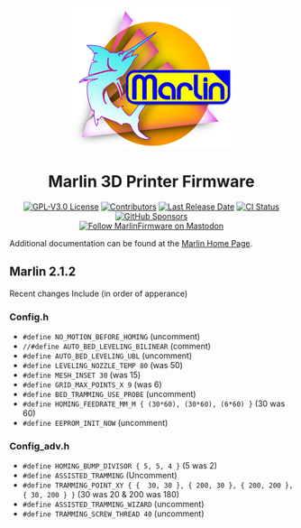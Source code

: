 <p align="center"><img src="buildroot/share/pixmaps/logo/marlin-outrun-nf-500.png" height="250" alt="MarlinFirmware's logo" /></p>

<h1 align="center">Marlin 3D Printer Firmware</h1>

<p align="center">
    <a href="/LICENSE"><img alt="GPL-V3.0 License" src="https://img.shields.io/github/license/marlinfirmware/marlin.svg"></a>
    <a href="https://github.com/MarlinFirmware/Marlin/graphs/contributors"><img alt="Contributors" src="https://img.shields.io/github/contributors/marlinfirmware/marlin.svg"></a>
    <a href="https://github.com/MarlinFirmware/Marlin/releases"><img alt="Last Release Date" src="https://img.shields.io/github/release-date/MarlinFirmware/Marlin"></a>
    <a href="https://github.com/MarlinFirmware/Marlin/actions"><img alt="CI Status" src="https://github.com/MarlinFirmware/Marlin/actions/workflows/test-builds.yml/badge.svg"></a>
    <a href="https://github.com/sponsors/thinkyhead"><img alt="GitHub Sponsors" src="https://img.shields.io/github/sponsors/thinkyhead?color=db61a2"></a>
    <br />
    <a href="https://fosstodon.org/@marlinfirmware"><img alt="Follow MarlinFirmware on Mastodon" src="https://img.shields.io/mastodon/follow/109450200866020466?domain=https%3A%2F%2Ffosstodon.org&logoColor=%2300B&style=social"></a>
</p>

Additional documentation can be found at the [Marlin Home Page](https://marlinfw.org/).


## Marlin 2.1.2

Recent changes Include (in order of apperance)

### Config.h
- `#define NO_MOTION_BEFORE_HOMING` (uncomment) 
- `//#define AUTO_BED_LEVELING_BILINEAR` (comment) 
- `#define AUTO_BED_LEVELING_UBL` (uncomment) 
- `#define LEVELING_NOZZLE_TEMP 80` (was 50)
- `#define MESH_INSET 30` (was 15)      
- `#define GRID_MAX_POINTS_X 9` (was 6) 
- `#define BED_TRAMMING_USE_PROBE` (uncomment) 
- `#define HOMING_FEEDRATE_MM_M { (30*60), (30*60), (6*60) }` (30 was 60)
- `#define EEPROM_INIT_NOW` (uncomment)

### Config_adv.h
- `#define HOMING_BUMP_DIVISOR { 5, 5, 4 }` (5 was 2)
- `#define ASSISTED_TRAMMING` (Uncomment)
- `#define TRAMMING_POINT_XY { {  30, 30 }, { 200, 30 }, { 200, 200 }, { 30, 200 } }` (30 was 20 & 200 was 180)
- `#define ASSISTED_TRAMMING_WIZARD` (uncomment)
- `#define TRAMMING_SCREW_THREAD 40` (uncomment)
